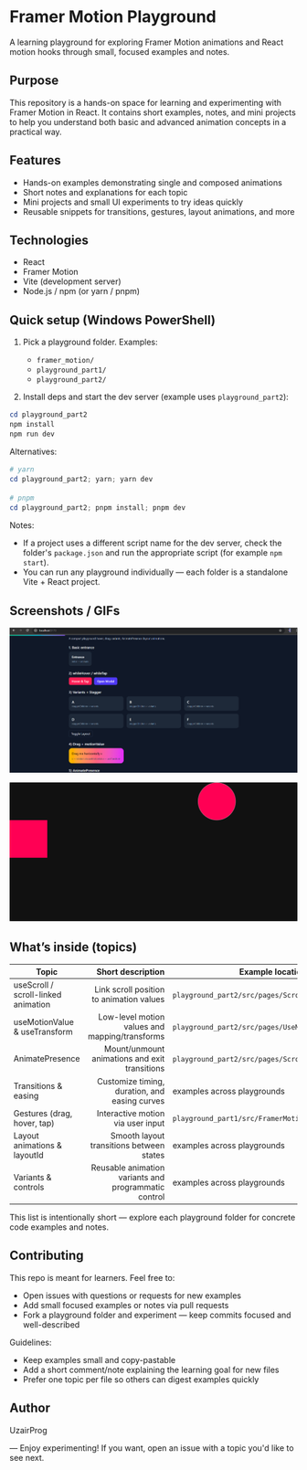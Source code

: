 # Framer Motion Playground

A learning playground for exploring Framer Motion animations and React motion hooks through small, focused examples and notes.

## Purpose

This repository is a hands-on space for learning and experimenting with Framer Motion in React. It contains short examples, notes, and mini projects to help you understand both basic and advanced animation concepts in a practical way.

## Features

- Hands-on examples demonstrating single and composed animations
- Short notes and explanations for each topic
- Mini projects and small UI experiments to try ideas quickly
- Reusable snippets for transitions, gestures, layout animations, and more

## Technologies

- React
- Framer Motion
- Vite (development server)
- Node.js / npm (or yarn / pnpm)

## Quick setup (Windows PowerShell)

1. Pick a playground folder. Examples:

   - `framer_motion/`
   - `playground_part1/`
   - `playground_part2/`

2. Install deps and start the dev server (example uses `playground_part2`):

```powershell
cd playground_part2
npm install
npm run dev
```

Alternatives:

```powershell
# yarn
cd playground_part2; yarn; yarn dev

# pnpm
cd playground_part2; pnpm install; pnpm dev
```

Notes:

- If a project uses a different script name for the dev server, check the folder's `package.json` and run the appropriate script (for example `npm start`).
- You can run any playground individually — each folder is a standalone Vite + React project.

## Screenshots / GIFs

![Playground Screenshot](./framer_motion/screenshots/playground.png)

![Playground Gif](./framer_motion/screenshots/basicAnimation.gif)

## What’s inside (topics)

| Topic | Short description | Example location |
|---|---:|---|
| useScroll / scroll-linked animation | Link scroll position to animation values | `playground_part2/src/pages/ScrollView.jsx` |
| useMotionValue & useTransform | Low-level motion values and mapping/transforms | `playground_part2/src/pages/UseMotionTransform.jsx` |
| AnimatePresence | Mount/unmount animations and exit transitions | `playground_part2/src/pages/Scroll.jsx` |
| Transitions & easing | Customize timing, duration, and easing curves | examples across playgrounds |
| Gestures (drag, hover, tap) | Interactive motion via user input | `playground_part1/src/FramerMotion1.jsx` |
| Layout animations & layoutId | Smooth layout transitions between states | examples across playgrounds |
| Variants & controls | Reusable animation variants and programmatic control | examples across playgrounds |

This list is intentionally short — explore each playground folder for concrete code examples and notes.

## Contributing

This repo is meant for learners. Feel free to:

- Open issues with questions or requests for new examples
- Add small focused examples or notes via pull requests
- Fork a playground folder and experiment — keep commits focused and well-described

Guidelines:

- Keep examples small and copy-pastable
- Add a short comment/note explaining the learning goal for new files
- Prefer one topic per file so others can digest examples quickly

## Author

UzairProg

— Enjoy experimenting! If you want, open an issue with a topic you'd like to see next.
